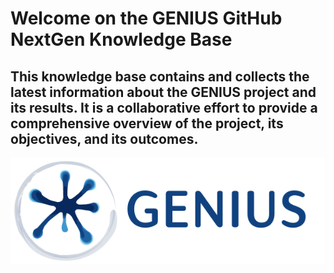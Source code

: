 # Welcome on the GENIUS GitHub NextGen Knowledge Base


## This knowledge base contains and collects the latest information about the GENIUS project and its results. It is a collaborative effort to provide a comprehensive overview of the project, its objectives, and its outcomes.

![](ITEA-GENIUS_Logo_RGB.svg)